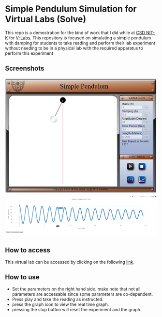 # Simple Pendulum Simulation for Virtual Labs (Solve)
This repo is a demostration for the kind of work that I did while at [CSD NIT-K](https://csd.nitk.ac.in/) for [V-Labs](www.vlab.co.in/). This repository is focused on simulating a simple pendulum with damping for students to take reading and perform their lab experiment without needing to be in a physical lab with the required apparatus to perform this experiment

## Screenshots

![Static-view](Static.PNG)
![Graph-view](plotly.PNG)

## How to access 

This virtual lab can be accessed by clicking on the following [link](https://manand881.github.io/Simple_Pendulum/). 

## How to use

* Set the parameters on the right hand side. make note that not all parameters are accessable since some parameters are co-dependent.
* Press play and take the reading as instructed.
* press the graph icon to view the real time graph.
* pressing the stop button will reset the experiment and the graph.
